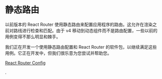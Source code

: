 # 静态路由

以前版本的 React Router 使用静态路由来配置应用程序的路由。这允许在渲染之前对路线进行检查和匹配。由于 v4 移动到动态组件而不是路由配置，一些以前的用例变得不那么明显和棘手。

我们正在开发一个使用静态路由配置和 React Router 的软件包，以继续满足这些用例。它正在开发中，但我们很乐意为您尝试并帮助您。

[React Router Config](https://github.com/reacttraining/react-router/tree/master/packages/react-router-config)

































.
